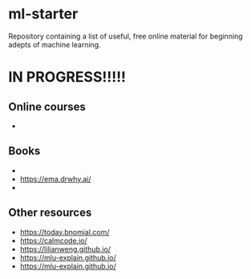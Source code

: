 # ml-starter
Repository containing a list of useful, free online material for beginning adepts of machine learning.

# IN PROGRESS!!!!!

## Online courses
*

## Books
*
* https://ema.drwhy.ai/
*

## Other resources
* https://today.bnomial.com/
* https://calmcode.io/
* https://lilianweng.github.io/
* https://mlu-explain.github.io/
* https://mlu-explain.github.io/
